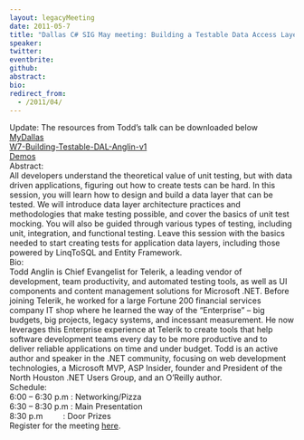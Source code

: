 ```yaml
---
layout: legacyMeeting
date: 2011-05-7
title: "Dallas C# SIG May meeting: Building a Testable Data Access Layer"
speaker:
twitter:
eventbrite:
github:
abstract:
bio:
redirect_from:
  - /2011/04/
---
```


<div id="_mcePaste">Update: The resources from Todd&#8217;s talk can be downloaded below</div>
<div><a href="http://dallas-csharp-sig.com/wp-content/uploads/2011/04/MyDallas.zip">MyDallas</a></div>
<div><a href="http://dallas-csharp-sig.com/wp-content/uploads/2011/04/W7-Building-Testable-DAL-Anglin-v1.ppt">W7-Building-Testable-DAL-Anglin-v1</a></div>
<div><a href="http://dallas-csharp-sig.com/wp-content/uploads/2011/04/Demos.zip">Demos</a></div>
<div></div>
<div>Abstract:</div>
<div id="_mcePaste">All developers understand the theoretical value of unit testing, but with data driven applications, figuring out how to create tests can be hard. In this session, you will learn how to design and build a data layer that can be tested. We will introduce data layer architecture practices and methodologies that make testing possible, and cover the basics of unit test mocking. You will also be guided through various types of testing, including unit, integration, and functional testing. Leave this session with the basics needed to start creating tests for application data layers, including those powered by LinqToSQL and Entity Framework.</div>
<div id="_mcePaste">Bio:</div>
<div id="_mcePaste">Todd Anglin is Chief Evangelist for Telerik, a leading vendor of development, team productivity, and automated testing tools, as well as UI components and content management solutions for Microsoft .NET. Before joining Telerik, he worked for a large Fortune 200 financial services company IT shop where he learned the way of the &#8220;Enterprise&#8221; &#8211; big budgets, big projects, legacy systems, and incessant measurement. He now leverages this Enterprise experience at Telerik to create tools that help software development teams every day to be more productive and to deliver reliable applications on time and under budget. Todd is an active author and speaker in the .NET community, focusing on web development technologies, a Microsoft MVP, ASP Insider, founder and President of the North Houston .NET Users Group, and an O&#8217;Reilly author.</div>
<div id="_mcePaste">Schedule:</div>
<div id="_mcePaste">6:00 &#8211; 6:30 p.m : Networking/Pizza</div>
<div id="_mcePaste">6:30 &#8211; 8:30 p.m : Main Presentation</div>
<div id="_mcePaste">8:30 p.m &nbsp; &nbsp; &nbsp; &nbsp; : Door Prizes</div>
<div>Register for the meeting <a href="http://www.eventbrite.com/event/1585152233" target="_self">here</a>.</div>

